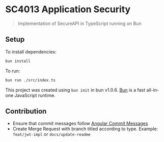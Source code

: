 # SC4013 Application Security
> Implementation of SecureAPI in TypeScript running on Bun

## Setup

To install dependencies:

```bash
bun install
```

To run:

```bash
bun run ./src/index.ts
```

This project was created using `bun init` in bun v1.0.6. [Bun](https://bun.sh) is a fast all-in-one JavaScript runtime.

## Contribution

- Ensure that commit messages follow [Angular Commit Messages](https://gist.github.com/brianclements/841ea7bffdb01346392c)
- Create Merge Request with branch titled according to type. Example: `feat/jwt-impl` or `docs/update-readme`
